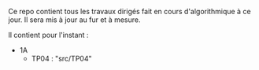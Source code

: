 Ce repo contient tous les travaux dirigés fait en cours d'algorithmique à ce jour. Il sera mis à jour au fur et à mesure.

Il contient pour l'instant :
 - 1A
   - TP04 : "src/TP04"
